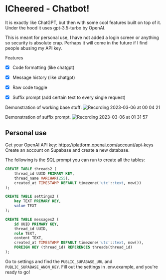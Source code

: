 # ICheered - Chatbot!
It is exactly like ChatGPT, but then with some cool features built on top of it. Under the hood it uses gpt-3.5-turbo by OpenAI.

This is meant for personal use, I have not added a login screen or anything so security is absolute crap. Perhaps it will come in the future if I find people abusing my API key.

Features
- [x] Code formatting (like chatgpt)
- [x] Message history (like chatgpt)
- [x] Raw code toggle
- [x] Suffix prompt (add certain text to every single request)


Demonstration of working base stuff:
![Recording 2023-03-06 at 00 04 21](https://user-images.githubusercontent.com/37150873/222995773-f348f220-bfbc-4cab-8780-c43eff821bdb.gif)

Demonstration of suffix prompt.
![Recording 2023-03-06 at 01 31 57](https://user-images.githubusercontent.com/37150873/222995780-e2b830bb-aae1-4444-a5a0-5a5db247bc89.gif)

## Personal use
Get your OpenAI API key: https://platform.openai.com/account/api-keys
Create an account on Supabase and create a new database.

The following is the SQL prompt you can run to create all the tables:
```sql
CREATE TABLE threads2 (
    thread_id UUID PRIMARY KEY,
    thread_name VARCHAR(255),
    created_at TIMESTAMP DEFAULT timezone('utc'::text, now())
);

CREATE TABLE settings2 (
    key TEXT PRIMARY KEY,
    value TEXT
);

CREATE TABLE messages2 (
    id UUID PRIMARY KEY,
    thread_id UUID,
    role TEXT,
    content TEXT,
    created_at TIMESTAMP DEFAULT timezone('utc'::text, now()),
    FOREIGN KEY (thread_id) REFERENCES threads(thread_id)
);
```

Go to settings and find the `PUBLIC_SUPABASE_URL` and `PUBLIC_SUPABASE_ANON_KEY`.
Fill out the settings in .env.example, and you're ready to go!
